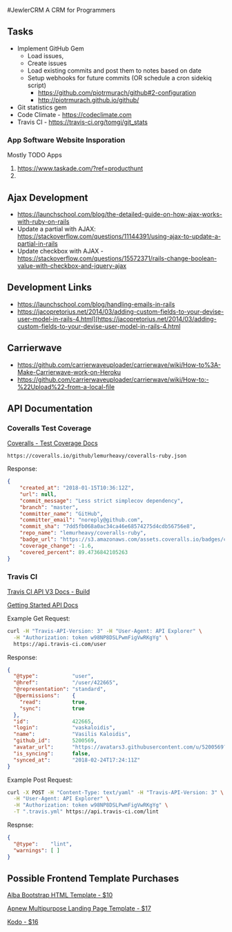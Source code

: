 #JewlerCRM
A CRM for Programmers

## Tasks
- Implement GitHub Gem 
  - Load issues, 
  - Create issues
  - Load existing commits and post them to notes based on date
  - Setup webhooks for future commits (OR schedule a cron sidekiq script) 
	- https://github.com/piotrmurach/github#2-configuration
	- http://piotrmurach.github.io/github/
- Git statistics gem
- Code Climate - https://codeclimate.com
- Travis CI - https://travis-ci.org/tomgi/git_stats

### App Software Website Insporation
Mostly TODO Apps
1. https://www.taskade.com/?ref=producthunt
2. 


## Ajax Development
- https://launchschool.com/blog/the-detailed-guide-on-how-ajax-works-with-ruby-on-rails
- Update a partial with AJAX: https://stackoverflow.com/questions/11144391/using-ajax-to-update-a-partial-in-rails
- Update checkbox with AJAX - https://stackoverflow.com/questions/15572371/rails-change-boolean-value-with-checkbox-and-jquery-ajax



## Development Links
- https://launchschool.com/blog/handling-emails-in-rails
- https://jacopretorius.net/2014/03/adding-custom-fields-to-your-devise-user-model-in-rails-4.html](https://jacopretorius.net/2014/03/adding-custom-fields-to-your-devise-user-model-in-rails-4.html


## Carrierwave
- https://github.com/carrierwaveuploader/carrierwave/wiki/How-to%3A-Make-Carrierwave-work-on-Heroku
- https://github.com/carrierwaveuploader/carrierwave/wiki/How-to:-%22Upload%22-from-a-local-file

## API Documentation

### Coveralls Test Coverage
[Coveralls - Test Coverage Docs](https://docs.coveralls.io/api-introduction)

`https://coveralls.io/github/lemurheavy/coveralls-ruby.json`

Response:

```json
{
	"created_at": "2018-01-15T10:36:12Z",
	"url": null,
	"commit_message": "Less strict simplecov dependency",
	"branch": "master",
	"committer_name": "GitHub",
	"committer_email": "noreply@github.com",
	"commit_sha": "7dd5fb068a0ac34ca46e68574275d4cdb56756e8",
	"repo_name": "lemurheavy/coveralls-ruby",
	"badge_url": "https://s3.amazonaws.com/assets.coveralls.io/badges/coveralls_89.svg",
	"coverage_change": -1.6,
	"covered_percent": 89.4736842105263
}
```
### Travis CI

[Travis CI API V3 Docs - Build](https://developer.travis-ci.com/resource/build#Build)

[Getting Started API Docs](https://developer.travis-ci.com/gettingstarted)

Example Get Request:

```bash
curl -H "Travis-API-Version: 3" -H "User-Agent: API Explorer" \
  -H "Authorization: token w98NP8DSLPwmFigVwRKgYg" \
  https://api.travis-ci.com/user
```

Response:

```json
{
  "@type":           "user",
  "@href":           "/user/422665",
  "@representation": "standard",
  "@permissions":    {
    "read":          true,
    "sync":          true
  },
  "id":              422665,
  "login":           "vaskaloidis",
  "name":            "Vasilis Kaloidis",
  "github_id":       5200569,
  "avatar_url":      "https://avatars3.githubusercontent.com/u/5200569?v=4",
  "is_syncing":      false,
  "synced_at":       "2018-02-24T17:24:11Z"
}
```

Example Post Request:

```bash
curl -X POST -H "Content-Type: text/yaml" -H "Travis-API-Version: 3" \
  -H "User-Agent: API Explorer" \
  -H "Authorization: token w98NP8DSLPwmFigVwRKgYg" \
  -T ".travis.yml" https://api.travis-ci.com/lint
```

Respnse:

```json
{
  "@type":    "lint",
  "warnings": [ ]
}
```

## Possible Frontend Template Purchases
[Alba Bootstrap HTML Template - $10](https://themeforest.net/item/alba-startupsoftware-html-template/20570883?s_rank=1)

[Apnew Multipurpose Landing Page Template - $17](https://themeforest.net/item/apnew-multipurpose-landing-page-template/16154013?s_rank=8)

[Kodo - $16](https://themeforest.net/item/kodo-business-app-template/18156327?s_rank=7)
